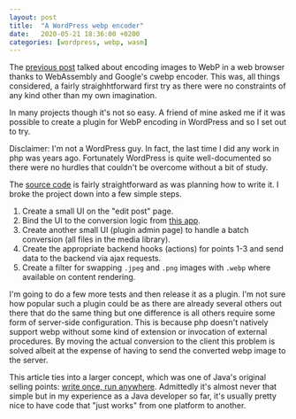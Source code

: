 ```yaml
---
layout: post
title:  "A WordPress webp encoder"
date:   2020-05-21 18:36:00 +0200
categories: [wordpress, webp, wasm]
---
```


The [previous post](https://wrburnham.github.io/react/webp/wasm/2020/04/30/libwebp-encode.html) talked about encoding images to WebP in a web browser thanks to WebAssembly and Google's cwebp encoder. This was, all things considered, a fairly straighhtforward first try as there were no constraints of any kind other than my own imagination.

In many projects though it's not so easy. A friend of mine asked me if it was possible to create a plugin for WebP encoding in WordPress and so I set out to try.

Disclaimer: I'm not a WordPress guy. In fact, the last time I did any work in php was years ago. Fortunately WordPress is quite well-documented so there were no hurdles that couldn't be overcome without a bit of study.

The [source code](https://github.com/wrburnham/wp-webp-wasm) is fairly straightforward as was planning how to write it. I broke the project down into a few simple steps.

1. Create a small UI on the "edit post" page.
2. Bind the UI to the conversion logic from [this app](https://wrburnham.github.io/etc/libwebp-encode/).
3. Create another small UI (plugin admin page) to handle a batch conversion (all files in the media library).
4. Create the appropriate backend hooks (actions) for points 1-3 and send data to the backend via ajax requests.
5. Create a filter for swapping `.jpeg` and `.png` images with `.webp` where available on content rendering.

I'm going to do a few more tests and then release it as a plugin. I'm not sure how popular such a plugin could be as there are already several others out there that do the same thing but one difference is all others require some form of server-side configuration. This is because php doesn't natively support webp without some kind of extension or invocation of external procedures. By moving the actual conversion to the client this problem is solved albeit at the expense of having to send the converted webp image to the server.

This article ties into a larger concept, which was one of Java's original selling points: [write once, run anywhere](https://en.wikipedia.org/wiki/Write_once,_run_anywhere). Admittedly it's almost never that simple but in my experience as a Java developer so far, it's usually pretty nice to have code that "just works" from one platform to another.
